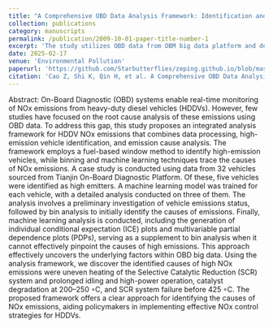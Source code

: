 ```yaml
---
title: "A Comprehensive OBD Data Analysis Framework: Identification and Factor Analysis of High-Emission Heavy-Duty Vehicles"
collection: publications
category: manuscripts
permalink: /publication/2009-10-01-paper-title-number-1
excerpt: 'The study utilizes OBD data from OBM big data platform and develops a comprehensive data analysis framework that integrates data preprocessing, high-emission vehicle identification, and factor analysis using both binning and machine learning approaches.'
date: 2025-02-17
venue: 'Environmental Pollution'
paperurl: 'https://github.com/Starbutterflies/zeping.github.io/blob/master/files/A%20comprehensive%20OBD%20data%20analysis%20framework%20Identification%20and%20factor%20.pdf'
citation: 'Cao Z, Shi K, Qin H, et al. A Comprehensive OBD Data Analysis Framework: Identification and Factor Analysis of High-Emission Heavy-Duty Vehicles[J]. Environmental Pollution, 2025: 125751.'
---
```

Abstract:  On-Board Diagnostic (OBD) systems enable real-time monitoring of NOx emissions from heavy-duty diesel vehicles (HDDVs). However, few studies have focused on the root cause analysis of these emissions using OBD data. To address this gap, this study proposes an integrated analysis framework for HDDV NOx emissions that combines data processing, high-emission vehicle identification, and emission cause analysis. The framework employs a fuel-based window method to identify high-emission vehicles, while binning and machine learning techniques trace the causes of NOx emissions. A case study is conducted using data from 32 vehicles sourced from Tianjin On-Board Diagnostic Platform. Of these, five vehicles were identified as high emitters. A machine learning model was trained for each vehicle, with a detailed analysis conducted on three of them. The analysis involves a preliminary investigation of vehicle emissions status, followed by bin analysis to initially identify the causes of emissions. Finally, machine learning analysis is conducted, including the generation of individual conditional expectation (ICE) plots and multivariable partial dependence plots (PDPs), serving as a supplement to bin analysis when it cannot effectively pinpoint the causes of high emissions. This approach effectively uncovers the underlying factors within OBD big data. Using the analysis framework, we discover the identified causes of high NOx emissions were uneven heating of the Selective Catalytic Reduction (SCR) system and prolonged idling and high-power operation, catalyst degradation at 200–250 ◦C, and SCR system failure before 425 ◦C. The proposed framework offers a clear approach for identifying the causes of NOx emissions, aiding policymakers in implementing effective NOx control strategies for HDDVs.
